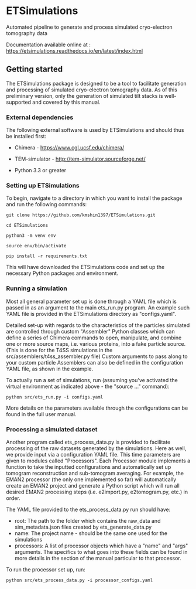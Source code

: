 # ETSimulations
Automated pipeline to generate and process simulated cryo-electron tomography data

Documentation available online at : https://etsimulations.readthedocs.io/en/latest/index.html

## Getting started
The ETSimulations package is designed to be a tool to facilitate generation and processing of simulated cryo-electron tomography data. As of this preliminary version, only the generation of simulated tilt stacks is well-supported and covered by this manual.

### External dependencies
The following external software is used by ETSimulations and should thus be installed first:

* Chimera - https://www.cgl.ucsf.edu/chimera/

* TEM-simulator - http://tem-simulator.sourceforge.net/

* Python 3.3 or greater

### Setting up ETSimulations
To begin, navigate to a directory in which you want to install the package and run the following commands:

```
git clone https://github.com/kmshin1397/ETSimulations.git

cd ETSimulations

python3 -m venv env

source env/bin/activate

pip install -r requirements.txt
```

This will have downloaded the ETSimulations code and set up the necessary Python packages and environment.

### Running a simulation
Most all general parameter set up is done through a YAML file which is passed in as an argument to the main ets_run.py program. An example such YAML file is provided in the ETSimulations directory as "configs.yaml".

Detailed set-up with regards to the characteristics of the particles simulated are controlled through custom "Assembler" Python classes which can define a series of Chimera commands to open, manipulate, and combine one or more source maps, i.e. various proteins, into a fake particle source. (This is done for the T4SS simulations in the src/assemblers/t4ss_assembler.py file) Custom arguments to pass along to your custom particle Assemblers can also be defined in the configuration YAML file, as shown in the example.

To actually run a set of simulations, run (assuming you've activated the virtual environment as indicated above - the "source ..." command):

```
python src/ets_run.py -i configs.yaml
```

More details on the parameters available through the configurations can be found in the full user manual.

### Processing a simulated dataset
Another program called ets_process_data.py is provided to facilitate processing of the raw datasets generated by the simulations. Here as well, we provide input via a configuration YAML file. This time parameters are given to modules called "Processors". Each Processor module implements a function to take the inputted configurations and automatically set up tomogram reconstruction and sub-tomogram averaging. For example, the EMAN2 processor (the only one implemented so far) will automatically create an EMAN2 project and generate a Python script which will run all desired EMAN2 processing steps (i.e. e2import.py, e2tomogram.py, etc.) in order.

The YAML file provided to the ets_process_data.py run should have:
 * root: The path to the folder which contains the raw_data and sim_metadata.json files created by ets_generate_data.py
 * name: The project name - should be the same one used for the simulations
 * processors: A list of processor objects which have a "name" and "args" arguments. The specifics to what goes into these fields can be found in more details in the section of the manual particular to that processor.


To run the processor set up, run:

```
python src/ets_process_data.py -i processor_configs.yaml
```
